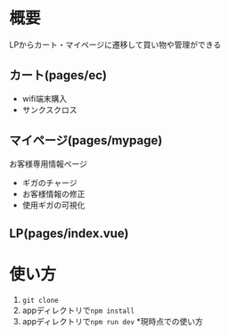 # 概要
LPからカート・マイページに遷移して買い物や管理ができる
## カート(pages/ec)
- wifi端末購入
-  サンクスクロス

## マイページ(pages/mypage)
お客様専用情報ページ
- ギガのチャージ
- お客様情報の修正
- 使用ギガの可視化

## LP(pages/index.vue)

# 使い方
1. `git clone`
2. appディレクトリで`npm install`
3. appディレクトリで`npm run dev`
*現時点での使い方
